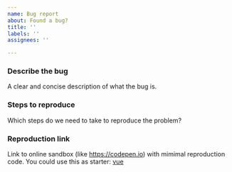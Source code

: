```yaml
---
name: Bug report
about: Found a bug?
title: ''
labels: ''
assignees: ''

---
```


### Describe the bug

A clear and concise description of what the bug is.

### Steps to reproduce

Which steps do we need to take to reproduce the problem?

### Reproduction link

Link to online sandbox (like https://codepen.io) with mimimal reproduction code.
You could use this as starter: [vue](https://codepen.io/beholdr/pen/qBGrLjd)
